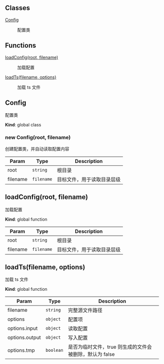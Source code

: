 ## Classes

<dl>
<dt><a href="#Config">Config</a></dt>
<dd><p>配置类</p>
</dd>
</dl>

## Functions

<dl>
<dt><a href="#loadConfig">loadConfig(root, filename)</a></dt>
<dd><p>加载配置</p>
</dd>
<dt><a href="#loadTs">loadTs(filename, options)</a></dt>
<dd><p>加载 ts 文件</p>
</dd>
</dl>

<a name="Config"></a>

## Config
配置类

**Kind**: global class  
<a name="new_Config_new"></a>

### new Config(root, filename)
创建配置类，并自动读取配置内容


| Param | Type | Description |
| --- | --- | --- |
| root | <code>string</code> | 根目录 |
| filename | <code>filename</code> | 目标文件，用于读取目录层级 |

<a name="loadConfig"></a>

## loadConfig(root, filename)
加载配置

**Kind**: global function  

| Param | Type | Description |
| --- | --- | --- |
| root | <code>string</code> | 根目录 |
| filename | <code>filename</code> | 目标文件，用于读取目录层级 |

<a name="loadTs"></a>

## loadTs(filename, options)
加载 ts 文件

**Kind**: global function  

| Param | Type | Description |
| --- | --- | --- |
| filename | <code>string</code> | 完整源文件路径 |
| options | <code>object</code> | 配置项 |
| options.input | <code>object</code> | 读取配置 |
| options.output | <code>object</code> | 写入配置 |
| options.tmp | <code>boolean</code> | 是否为临时文件，true 则生成的文件会被删除，默认为 false |

